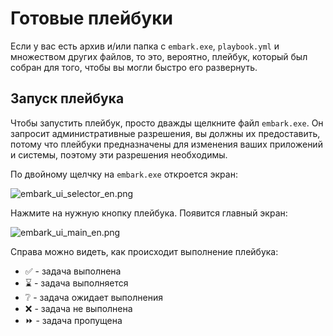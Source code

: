 # Готовые плейбуки

Если у вас есть архив и/или папка с `embark.exe`, `playbook.yml` и
множеством других файлов, то это, вероятно, плейбук, который был собран
для того, чтобы вы могли быстро его развернуть.


## Запуск плейбука

Чтобы запустить плейбук, просто дважды щелкните файл `embark.exe`.
Он запросит административные разрешения, вы должны их предоставить, потому что
плейбуки предназначены для изменения ваших приложений и системы, поэтому эти разрешения
необходимы.

По двойному щелчку на `embark.exe` откроется экран:

![embark_ui_selector_en.png](embark_ui_selector_en.png)

Нажмите на нужную кнопку плейбука. Появится главный экран:

![embark_ui_main_en.png](embark_ui_main_en.png)

Справа можно видеть, как происходит выполнение плейбука:
- ✅ - задача выполнена
- ⌛ - задача выполняется
- ❔ - задача ожидает выполнения
- ❌ - задача не выполнена
- ⏩ - задача пропущена
